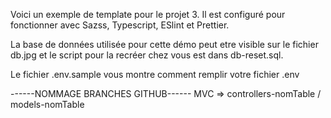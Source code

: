 Voici un exemple de template pour le projet 3.
Il est configuré pour fonctionner avec Sazss, Typescript, ESlint et Prettier.

La base de données utilisée pour cette démo peut etre visible sur le fichier db.jpg et le script pour la recréer chez vous est dans db-reset.sql.

Le fichier .env.sample vous montre comment remplir votre fichier .env

------NOMMAGE BRANCHES GITHUB------
MVC => controllers-nomTable / models-nomTable
